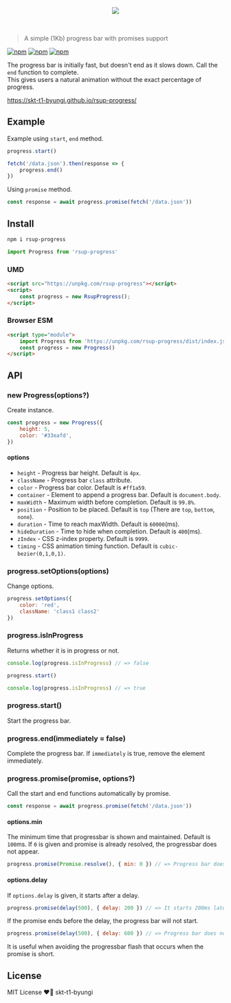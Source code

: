 <div align="center">
    <img src="./logo.png">
</div>
<br><br>

> A simple (1Kb) progress bar with promises support

[![npm](https://flat.badgen.net/npm/v/rsup-progress)](https://www.npmjs.com/package/rsup-progress)
[![npm](https://flat.badgen.net/bundlephobia/minzip/rsup-progress)](https://bundlephobia.com/result?p=rsup-progress)
[![npm](https://flat.badgen.net/npm/license/rsup-progress)](https://github.com/skt-t1-byungi/rsup-progress/blob/master/LICENSE)

The progress bar is initially fast, but doesn't end as it slows down.
Call the `end` function to complete. <br>
This gives users a natural animation without the exact percentage of progress.

https://skt-t1-byungi.github.io/rsup-progress/

## Example
Example using `start`, `end` method.
```js
progress.start()

fetch('/data.json').then(response => {
    progress.end()
})
```

Using `promise` method.
```js
const response = await progress.promise(fetch('/data.json'))
```

## Install
```sh
npm i rsup-progress
```
```js
import Progress from 'rsup-progress'
```

### UMD
```html
<script src="https://unpkg.com/rsup-progress"></script>
<script>
    const progress = new RsupProgress();
</script>
```

### Browser ESM
```html
<script type="module">
    import Progress from 'https://unpkg.com/rsup-progress/dist/index.js';
    const progress = new Progress()
</script>
```

## API
### new Progress(options?)
Create instance.
```js
const progress = new Progress({
    height: 5,
    color: '#33eafd',
})
```

#### options
- `height` - Progress bar height. Default is `4px`.
- `className` - Progress bar `class` attribute.
- `color` - Progress bar color. Default is `#ff1a59`.
- `container` - Element to append a progress bar. Default is `document.body`.
- `maxWidth` - Maximum width before completion. Default is `99.8%`.
- `position` - Position to be placed. Default is `top` (There are `top`, `bottom`, `none`).
- `duration` - Time to reach maxWidth. Default is `60000`(ms).
- `hideDuration` - Time to hide when completion. Default is `400`(ms).
- `zIndex` - CSS z-index property. Default is `9999`.
- `timing` - CSS animation timing function. Default is `cubic-bezier(0,1,0,1)`.

### progress.setOptions(options)
Change options.
```js
progress.setOptions({
    color: 'red',
    className: 'class1 class2'
})
```

### progress.isInProgress
Returns whether it is in progress or not.
```js
console.log(progress.isInProgress) // => false

progress.start()

console.log(progress.isInProgress) // => true
```

### progress.start()
Start the progress bar.

### progress.end(immediately = false)
Complete the progress bar. If `immediately` is true, remove the element immediately.

### progress.promise(promise, options?)
Call the start and end functions automatically by promise.
```js
const response = await progress.promise(fetch('/data.json'))
```

#### options.min
The minimum time that progressbar is shown and maintained. Default is `100`ms. If `0` is given and promise is already resolved, the progressbar does not appear.

```js
progress.promise(Promise.resolve(), { min: 0 }) // => Progress bar does not appear.
```

#### options.delay
If `options.delay` is given, it starts after a delay.

```js
progress.promise(delay(500), { delay: 200 }) // => It starts 200ms later.
```

If the promise ends before the delay, the progress bar will not start.
```js
progress.promise(delay(500), { delay: 600 }) // => Progress bar does not appear.
```

It is useful when avoiding the progressbar flash that occurs when the promise is short.

## License
MIT License ❤️📝 skt-t1-byungi
